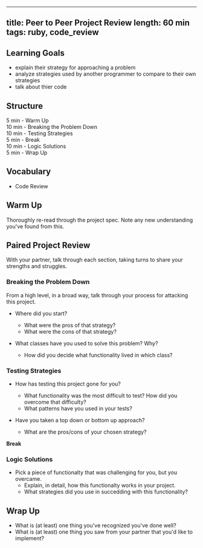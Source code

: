 
---
title: Peer to Peer Project Review
length: 60 min
tags: ruby, code_review
---  


## Learning Goals  
* explain their strategy for approaching a problem
* analyze strategies used by another programmer to compare to their own strategies
* talk about thier code 

## Structure  
5 min - Warm Up  
10 min - Breaking the Problem Down    
10 min - Testing Strategies  
5 min - Break  
10 min - Logic Solutions  
5 min - Wrap Up  

## Vocabulary  
* Code Review

## Warm Up  
Thoroughly re-read through the project spec. Note any new understanding you've found from this. 

## Paired Project Review  
With your partner, talk through each section, taking turns to share your strengths and struggles. 

### Breaking the Problem Down 
From a high level, in a broad way, talk through your process for attacking this project. 

* Where did you start? 
  * What were the pros of that strategy?
  * What were the cons of that strategy?  

* What classes have you used to solve this problem? Why?
  * How did you decide what functionality lived in which class? 

### Testing Strategies

* How has testing this project gone for you? 
  * What functionality was the most difficult to test? How did you overcome that difficulty?  
  * What patterns have you used in your tests?  
  
* Have you taken a top down or bottom up approach? 
  * What are the pros/cons of your chosen strategy?  
  
**Break**
  
### Logic Solutions  

* Pick a piece of functionalty that was challenging for you, but you overcame. 
  * Explain, in detail, how this functionalty works in your project. 
  * What strategies did you use in succedding with this functionality?  

## Wrap Up  
* What is (at least) one thing you've recognized you've done well? 
* What is (at least) one thing you saw from your partner that you'd like to implement? 
 
